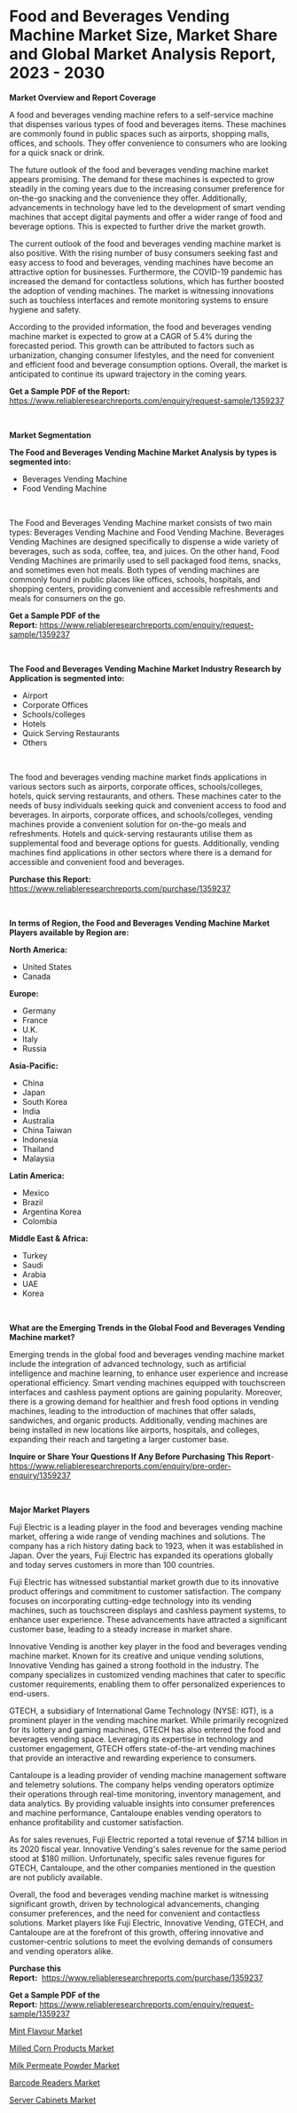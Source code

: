 <p><h1>Food and Beverages Vending Machine Market Size, Market Share and Global Market Analysis Report, 2023 - 2030</h1></p><p><strong>Market Overview and Report Coverage</strong></p>
<p><p>A food and beverages vending machine refers to a self-service machine that dispenses various types of food and beverages items. These machines are commonly found in public spaces such as airports, shopping malls, offices, and schools. They offer convenience to consumers who are looking for a quick snack or drink.</p><p>The future outlook of the food and beverages vending machine market appears promising. The demand for these machines is expected to grow steadily in the coming years due to the increasing consumer preference for on-the-go snacking and the convenience they offer. Additionally, advancements in technology have led to the development of smart vending machines that accept digital payments and offer a wider range of food and beverage options. This is expected to further drive the market growth.</p><p>The current outlook of the food and beverages vending machine market is also positive. With the rising number of busy consumers seeking fast and easy access to food and beverages, vending machines have become an attractive option for businesses. Furthermore, the COVID-19 pandemic has increased the demand for contactless solutions, which has further boosted the adoption of vending machines. The market is witnessing innovations such as touchless interfaces and remote monitoring systems to ensure hygiene and safety.</p><p>According to the provided information, the food and beverages vending machine market is expected to grow at a CAGR of 5.4% during the forecasted period. This growth can be attributed to factors such as urbanization, changing consumer lifestyles, and the need for convenient and efficient food and beverage consumption options. Overall, the market is anticipated to continue its upward trajectory in the coming years.</p></p>
<p><strong>Get a Sample PDF of the Report:</strong> <a href="https://www.reliableresearchreports.com/enquiry/request-sample/1359237">https://www.reliableresearchreports.com/enquiry/request-sample/1359237</a></p>
<p>&nbsp;</p>
<p><strong>Market Segmentation</strong></p>
<p><strong>The Food and Beverages Vending Machine Market Analysis by types is segmented into:</strong></p>
<p><ul><li>Beverages Vending Machine</li><li>Food Vending Machine</li></ul></p>
<p>&nbsp;</p>
<p><p>The Food and Beverages Vending Machine market consists of two main types: Beverages Vending Machine and Food Vending Machine. Beverages Vending Machines are designed specifically to dispense a wide variety of beverages, such as soda, coffee, tea, and juices. On the other hand, Food Vending Machines are primarily used to sell packaged food items, snacks, and sometimes even hot meals. Both types of vending machines are commonly found in public places like offices, schools, hospitals, and shopping centers, providing convenient and accessible refreshments and meals for consumers on the go.</p></p>
<p><strong>Get a Sample PDF of the Report:</strong>&nbsp;<a href="https://www.reliableresearchreports.com/enquiry/request-sample/1359237">https://www.reliableresearchreports.com/enquiry/request-sample/1359237</a></p>
<p>&nbsp;</p>
<p><strong>The Food and Beverages Vending Machine Market Industry Research by Application is segmented into:</strong></p>
<p><ul><li>Airport</li><li>Corporate Offices</li><li>Schools/colleges</li><li>Hotels</li><li>Quick Serving Restaurants</li><li>Others</li></ul></p>
<p>&nbsp;</p>
<p><p>The food and beverages vending machine market finds applications in various sectors such as airports, corporate offices, schools/colleges, hotels, quick serving restaurants, and others. These machines cater to the needs of busy individuals seeking quick and convenient access to food and beverages. In airports, corporate offices, and schools/colleges, vending machines provide a convenient solution for on-the-go meals and refreshments. Hotels and quick-serving restaurants utilise them as supplemental food and beverage options for guests. Additionally, vending machines find applications in other sectors where there is a demand for accessible and convenient food and beverages.</p></p>
<p><strong>Purchase this Report:</strong>&nbsp; <a href="https://www.reliableresearchreports.com/purchase/1359237">https://www.reliableresearchreports.com/purchase/1359237</a></p>
<p>&nbsp;</p>
<p><strong>In terms of Region, the Food and Beverages Vending Machine Market Players available by Region are:</strong></p>
<p>
    <p> <strong> North America: </strong>
        <ul>
            <li>United States</li>
            <li>Canada</li>
        </ul>
        </p> 
    <p> <strong> Europe: </strong>
        <ul>
            <li>Germany</li>
            <li>France</li>
            <li>U.K.</li>
            <li>Italy</li>
            <li>Russia</li>
        </ul>
        </p> 
    <p> <strong> Asia-Pacific: </strong>
        <ul>
            <li>China</li>
            <li>Japan</li>
            <li>South Korea</li>
            <li>India</li>
            <li>Australia</li>
            <li>China Taiwan</li>
            <li>Indonesia</li>
            <li>Thailand</li>
            <li>Malaysia</li>
        </ul>
        </p> 
    <p> <strong> Latin America: </strong>
        <ul>
            <li>Mexico</li>
            <li>Brazil</li>
            <li>Argentina Korea</li>
            <li>Colombia</li>
        </ul>
        </p> 
    <p> <strong> Middle East & Africa: </strong>
        <ul>
            <li>Turkey</li>
            <li>Saudi</li>
            <li>Arabia</li>
            <li>UAE</li>
            <li>Korea</li>
        </ul>
    </p>
    </p>
<p>&nbsp;</p>
<p><strong>What are the Emerging Trends in the Global Food and Beverages Vending Machine market?</strong></p>
<p><p>Emerging trends in the global food and beverages vending machine market include the integration of advanced technology, such as artificial intelligence and machine learning, to enhance user experience and increase operational efficiency. Smart vending machines equipped with touchscreen interfaces and cashless payment options are gaining popularity. Moreover, there is a growing demand for healthier and fresh food options in vending machines, leading to the introduction of machines that offer salads, sandwiches, and organic products. Additionally, vending machines are being installed in new locations like airports, hospitals, and colleges, expanding their reach and targeting a larger customer base.</p></p>
<p><strong>Inquire or Share Your Questions If Any Before Purchasing This Report</strong>- <a href="https://www.reliableresearchreports.com/enquiry/pre-order-enquiry/1359237">https://www.reliableresearchreports.com/enquiry/pre-order-enquiry/1359237</a></p>
<p>&nbsp;</p>
<p><strong>Major Market Players</strong></p>
<p><p>Fuji Electric is a leading player in the food and beverages vending machine market, offering a wide range of vending machines and solutions. The company has a rich history dating back to 1923, when it was established in Japan. Over the years, Fuji Electric has expanded its operations globally and today serves customers in more than 100 countries.</p><p>Fuji Electric has witnessed substantial market growth due to its innovative product offerings and commitment to customer satisfaction. The company focuses on incorporating cutting-edge technology into its vending machines, such as touchscreen displays and cashless payment systems, to enhance user experience. These advancements have attracted a significant customer base, leading to a steady increase in market share.</p><p>Innovative Vending is another key player in the food and beverages vending machine market. Known for its creative and unique vending solutions, Innovative Vending has gained a strong foothold in the industry. The company specializes in customized vending machines that cater to specific customer requirements, enabling them to offer personalized experiences to end-users.</p><p>GTECH, a subsidiary of International Game Technology (NYSE: IGT), is a prominent player in the vending machine market. While primarily recognized for its lottery and gaming machines, GTECH has also entered the food and beverages vending space. Leveraging its expertise in technology and customer engagement, GTECH offers state-of-the-art vending machines that provide an interactive and rewarding experience to consumers.</p><p>Cantaloupe is a leading provider of vending machine management software and telemetry solutions. The company helps vending operators optimize their operations through real-time monitoring, inventory management, and data analytics. By providing valuable insights into consumer preferences and machine performance, Cantaloupe enables vending operators to enhance profitability and customer satisfaction.</p><p>As for sales revenues, Fuji Electric reported a total revenue of $7.14 billion in its 2020 fiscal year. Innovative Vending's sales revenue for the same period stood at $180 million. Unfortunately, specific sales revenue figures for GTECH, Cantaloupe, and the other companies mentioned in the question are not publicly available.</p><p>Overall, the food and beverages vending machine market is witnessing significant growth, driven by technological advancements, changing consumer preferences, and the need for convenient and contactless solutions. Market players like Fuji Electric, Innovative Vending, GTECH, and Cantaloupe are at the forefront of this growth, offering innovative and customer-centric solutions to meet the evolving demands of consumers and vending operators alike.</p></p>
<p><strong>Purchase this Report:</strong>&nbsp;&nbsp;<a href="https://www.reliableresearchreports.com/purchase/1359237">https://www.reliableresearchreports.com/purchase/1359237</a></p>
<p></p>
<p><strong>Get a Sample PDF of the Report:</strong>&nbsp;<a href="https://www.reliableresearchreports.com/enquiry/request-sample/1359237">https://www.reliableresearchreports.com/enquiry/request-sample/1359237</a></p>
<p><p><a href="https://www.linkedin.com/pulse/mint-flavour-market-challenges-opportunities-growth-pg4mc/">Mint Flavour Market</a></p><p><a href="https://www.linkedin.com/pulse/milled-corn-products-market-research-report-unlocks-analysis-8dohc/">Milled Corn Products Market</a></p><p><a href="https://www.linkedin.com/pulse/milk-permeate-powder-market-share-amp-new-trends-analysis-report-5xmlc/">Milk Permeate Powder Market</a></p><p><a href="https://medium.com/@jasperkuhic2023/barcode-readers-market-size-growth-forecast-2023-2030-b186b225574e">Barcode Readers Market</a></p><p><a href="https://medium.com/@edenkrajcik/server-cabinets-market-size-growth-forecast-2023-2030-33ba5a199e28">Server Cabinets Market</a></p></p>